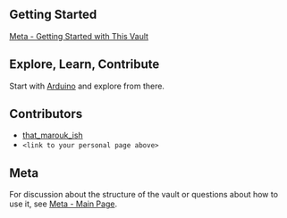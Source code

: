 ## Getting Started
[Meta - Getting Started with This Vault](Meta%20-%20Getting%20Started%20with%20This%20Vault.md)

## Explore, Learn, Contribute
Start with [Arduino](Arduino.md) and explore from there. 

## Contributors
- [that_marouk_ish](that_marouk_ish.md)
- `<link to your personal page above>`

## Meta
For discussion about the structure of the vault or questions about how to use it, see  [Meta - Main Page](Meta%20-%20Main%20Page.md).